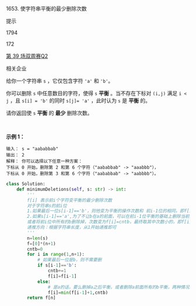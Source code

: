 1653. 使字符串平衡的最少删除次数

提示

1794

172

[第 39 场双周赛](https://leetcode.cn/contest/biweekly-contest-39)[Q2](https://leetcode.cn/contest/biweekly-contest-39/problems/minimum-deletions-to-make-string-balanced)

相关企业

给你一个字符串 `s` ，它仅包含字符 `'a'` 和 `'b'`​​​​ 。

你可以删除 `s` 中任意数目的字符，使得 `s` **平衡** 。当不存在下标对 `(i,j)` 满足 `i < j` ，且 `s[i] = 'b'` 的同时 `s[j]= 'a'` ，此时认为 `s` 是 **平衡** 的。

请你返回使 `s` **平衡** 的 **最少** 删除次数。

 

**示例 1：**

```
输入： s = "aababbab"
输出： 2
解释： 你可以选择以下任意一种方案：
下标从 0 开始，删除第 2 和第 6 个字符（"aababbab" -> "aaabbb"），
下标从 0 开始，删除第 3 和第 6 个字符（"aababbab" -> "aabbbb"）。
```
```py
class Solution:
    def minimumDeletions(self, s: str) -> int:
        '''
        f[i] 表示前i个字符变平衡的最少删除次数
        对于字符串s的前i位
        1.如果最后一位s[i-1]=='b'，则他变为平衡的操作次数和 前i-1位的相同，即f[i]=f[i-1]
        2.如果s[i-1]=='a',为了不让b在a的前面，可以在前i-1位平衡的基础上删除当前的a，次数变为f[i]=f[i-1]+1
        或者将前i位中所有的b删除掉，次数变为f[i]=cntb，最终取其中次数小的，即f[i]=min(f[i-1]+1,cntb)
        递推方向：根据字符串长度，从1开始递推即可
        '''
        n=len(s)
        f=[0]*(n+1)
        cntb=0
        for i in range(1,n+1):
            # 如果最后一位是b，则不需要删
            if s[i-1]=='b':
                cntb+=1
                f[i]=f[i-1]
            else:
                # 是a的话，要么删掉a之后平衡，或者删除a前面所有的b平衡，两种情况取较小值
                f[i]=min(f[i-1]+1,cntb)
        return f[n]